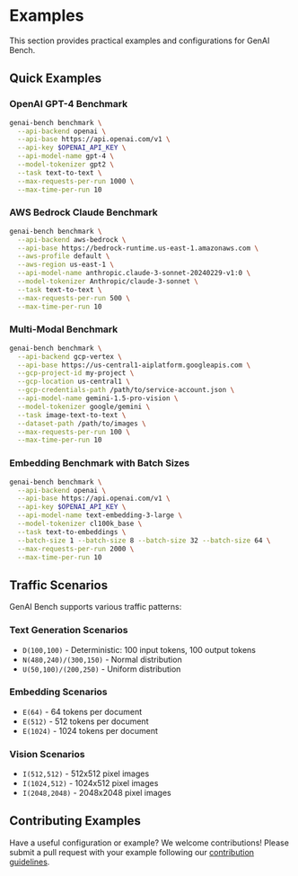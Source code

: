 # Examples

This section provides practical examples and configurations for GenAI Bench.

## Quick Examples

### OpenAI GPT-4 Benchmark

```bash
genai-bench benchmark \
  --api-backend openai \
  --api-base https://api.openai.com/v1 \
  --api-key $OPENAI_API_KEY \
  --api-model-name gpt-4 \
  --model-tokenizer gpt2 \
  --task text-to-text \
  --max-requests-per-run 1000 \
  --max-time-per-run 10
```

### AWS Bedrock Claude Benchmark

```bash
genai-bench benchmark \
  --api-backend aws-bedrock \
  --api-base https://bedrock-runtime.us-east-1.amazonaws.com \
  --aws-profile default \
  --aws-region us-east-1 \
  --api-model-name anthropic.claude-3-sonnet-20240229-v1:0 \
  --model-tokenizer Anthropic/claude-3-sonnet \
  --task text-to-text \
  --max-requests-per-run 500 \
  --max-time-per-run 10
```

### Multi-Modal Benchmark

```bash
genai-bench benchmark \
  --api-backend gcp-vertex \
  --api-base https://us-central1-aiplatform.googleapis.com \
  --gcp-project-id my-project \
  --gcp-location us-central1 \
  --gcp-credentials-path /path/to/service-account.json \
  --api-model-name gemini-1.5-pro-vision \
  --model-tokenizer google/gemini \
  --task image-text-to-text \
  --dataset-path /path/to/images \
  --max-requests-per-run 100 \
  --max-time-per-run 10
```

### Embedding Benchmark with Batch Sizes

```bash
genai-bench benchmark \
  --api-backend openai \
  --api-base https://api.openai.com/v1 \
  --api-key $OPENAI_API_KEY \
  --api-model-name text-embedding-3-large \
  --model-tokenizer cl100k_base \
  --task text-to-embeddings \
  --batch-size 1 --batch-size 8 --batch-size 32 --batch-size 64 \
  --max-requests-per-run 2000 \
  --max-time-per-run 10
```

## Traffic Scenarios

GenAI Bench supports various traffic patterns:

### Text Generation Scenarios
- `D(100,100)` - Deterministic: 100 input tokens, 100 output tokens
- `N(480,240)/(300,150)` - Normal distribution
- `U(50,100)/(200,250)` - Uniform distribution

### Embedding Scenarios
- `E(64)` - 64 tokens per document
- `E(512)` - 512 tokens per document
- `E(1024)` - 1024 tokens per document

### Vision Scenarios
- `I(512,512)` - 512x512 pixel images
- `I(1024,512)` - 1024x512 pixel images
- `I(2048,2048)` - 2048x2048 pixel images

## Contributing Examples

Have a useful configuration or example? We welcome contributions! Please submit a pull request with your example following our [contribution guidelines](../development/contributing.md).